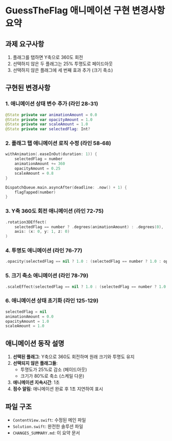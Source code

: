 # GuessTheFlag 애니메이션 구현 변경사항 요약

## 과제 요구사항

1. 플래그를 탭하면 Y축으로 360도 회전
2. 선택하지 않은 두 플래그는 25% 투명도로 페이드아웃
3. 선택하지 않은 플래그에 세 번째 효과 추가 (크기 축소)

## 구현된 변경사항

### 1. 애니메이션 상태 변수 추가 (라인 28-31)

```swift
@State private var animationAmount = 0.0
@State private var opacityAmount = 1.0
@State private var scaleAmount = 1.0
@State private var selectedFlag: Int?
```

### 2. 플래그 탭 애니메이션 로직 수정 (라인 58-68)

```swift
withAnimation(.easeInOut(duration: 1)) {
    selectedFlag = number
    animationAmount += 360
    opacityAmount = 0.25
    scaleAmount = 0.8
}

DispatchQueue.main.asyncAfter(deadline: .now() + 1) {
    flagTapped(number)
}
```

### 3. Y축 360도 회전 애니메이션 (라인 72-75)

```swift
.rotation3DEffect(
    selectedFlag == number ? .degrees(animationAmount) : .degrees(0),
    axis: (x: 0, y: 1, z: 0)
)
```

### 4. 투명도 애니메이션 (라인 76-77)

```swift
.opacity(selectedFlag == nil ? 1.0 : (selectedFlag == number ? 1.0 : opacityAmount))
```

### 5. 크기 축소 애니메이션 (라인 78-79)

```swift
.scaleEffect(selectedFlag == nil ? 1.0 : (selectedFlag == number ? 1.0 : scaleAmount))
```

### 6. 애니메이션 상태 초기화 (라인 125-129)

```swift
selectedFlag = nil
animationAmount = 0.0
opacityAmount = 1.0
scaleAmount = 1.0
```

## 애니메이션 동작 설명

1. **선택된 플래그**: Y축으로 360도 회전하며 원래 크기와 투명도 유지
2. **선택되지 않은 플래그들**:
   - 투명도가 25%로 감소 (페이드아웃)
   - 크기가 80%로 축소 (스케일 다운)
3. **애니메이션 지속시간**: 1초
4. **점수 알림**: 애니메이션 완료 후 1초 지연하여 표시

## 파일 구조

- `ContentView.swift`: 수정된 메인 파일
- `Solution.swift`: 완전한 솔루션 파일
- `CHANGES_SUMMARY.md`: 이 요약 문서
